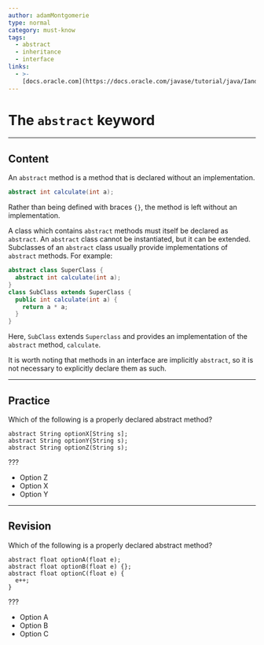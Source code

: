 ```yaml
---
author: adamMontgomerie
type: normal
category: must-know
tags:
  - abstract
  - inheritance
  - interface
links:
  - >-
    [docs.oracle.com](https://docs.oracle.com/javase/tutorial/java/IandI/abstract.html){website}
---
```


# The `abstract` keyword


---

## Content

An `abstract` method is a method that is declared without an implementation.

```java
abstract int calculate(int a);
```

Rather than being defined with braces `{}`, the method is left without an implementation.

A class which contains `abstract` methods must itself be declared as `abstract`. An `abstract` class cannot be instantiated, but it can be extended. Subclasses of an `abstract` class usually provide implementations of `abstract` methods. For example:

```java
abstract class SuperClass {
  abstract int calculate(int a);
}
class SubClass extends SuperClass {
  public int calculate(int a) {
    return a * a;
  }
}
```

Here, `SubClass` extends `Superclass` and provides an implementation of the `abstract` method, `calculate`.

It is worth noting that methods in an interface are implicitly `abstract`, so it is not necessary to explicitly declare them as such.


---

## Practice

Which of the following is a properly declared abstract method? 

```plain-text
abstract String optionX[String s]; 
abstract String optionY{String s);   
abstract String optionZ(String s);
```

???

* Option Z
* Option X
* Option Y


---

## Revision

Which of the following is a properly declared abstract method?

```plain-text
abstract float optionA(float e);    
abstract float optionB(float e) {};
abstract float optionC(float e) {
  e++;
}
```

???

* Option A
* Option B
* Option C
